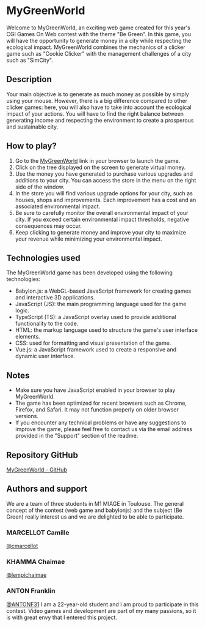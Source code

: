 # MyGreenWorld

Welcome to MyGreenWorld, an exciting web game created for this year's CGI Games On Web contest with the theme "Be Green". In this game, you will have the opportunity to generate money in a city while respecting the ecological impact. MyGreenWorld combines the mechanics of a clicker game such as "Cookie Clicker" with the management challenges of a city such as "SimCity".

## Description
Your main objective is to generate as much money as possible by simply using your mouse. However, there is a big difference compared to other clicker games: here, you will also have to take into account the ecological impact of your actions. You will have to find the right balance between generating income and respecting the environment to create a prosperous and sustainable city.

## How to play?
1. Go to the [MyGreenWorld](https://mygreenworld.netlify.app/) link in your browser to launch the game.
2. Click on the tree displayed on the screen to generate virtual money.
3. Use the money you have generated to purchase various upgrades and additions to your city. You can access the store in the menu on the right side of the window.
4. In the store you will find various upgrade options for your city, such as houses, shops and improvements. Each improvement has a cost and an associated environmental impact.
5. Be sure to carefully monitor the overall environmental impact of your city. If you exceed certain environmental impact thresholds, negative consequences may occur.
6. Keep clicking to generate money and improve your city to maximize your revenue while minimizing your environmental impact.

## Technologies used
The MyGreenWorld game has been developed using the following technologies:

- Babylon.js: a WebGL-based JavaScript framework for creating games and interactive 3D applications.
- JavaScript (JS): the main programming language used for the game logic.
- TypeScript (TS): a JavaScript overlay used to provide additional functionality to the code.
- HTML: the markup language used to structure the game's user interface elements.
- CSS: used for formatting and visual presentation of the game.
- Vue.js: a JavaScript framework used to create a responsive and dynamic user interface.

## Notes
- Make sure you have JavaScript enabled in your browser to play MyGreenWorld.
- The game has been optimized for recent browsers such as Chrome, Firefox, and Safari. It may not function properly on older browser versions.
- If you encounter any technical problems or have any suggestions to improve the game, please feel free to contact us via the email address provided in the "Support" section of the readme.


## Repository GitHub 
[MyGreenWorld - GitHub](https://github.com/cmarcellot/MyGreenWorld)

## Authors and support

We are a team of three students in M1 MIAGE in Toulouse. The general concept of the contest (web game and babylonjs) and the subject (Be Green) really interest us and we are delighted to be able to participate.

### MARCELLOT Camille
[@cmarcellot](https://www.github.com/cmarcellot)

### KHAMMA Chaimae
[@lempichaimae](https://github.com/lempichaimae)

### ANTON Franklin
[@ANTONF31](https://github.com/ANTONF31)
I am a 22-year-old student and I am proud to participate in this contest. Video games and development are part of my many passions, so it is with great envy that I entered this project.

